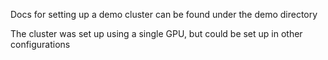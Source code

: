 Docs for setting up a demo cluster can be found under the demo directory

The cluster was set up using a single GPU, but could be set up in other configurations
